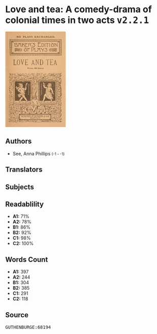 # Love and tea: A comedy-drama of colonial times in two acts <kbd>v2.2.1</kbd>

![](./cover.medium.jpg "")

## Authors


 - See, Anna Phillips <small>(-1 - -1)</small>

## Translators



## Subjects



## Readablility


 - **A1:** 71%
 - **A2:** 78%
 - **B1:** 86%
 - **B2:** 92%
 - **C1:** 98%
 - **C2:** 100%

## Words Count


 - **A1:** 397
 - **A2:** 244
 - **B1:** 304
 - **B2:** 385
 - **C1:** 291
 - **C2:** 118

## Source


<kbd>GUTHENBURGE:68194</kbd>
